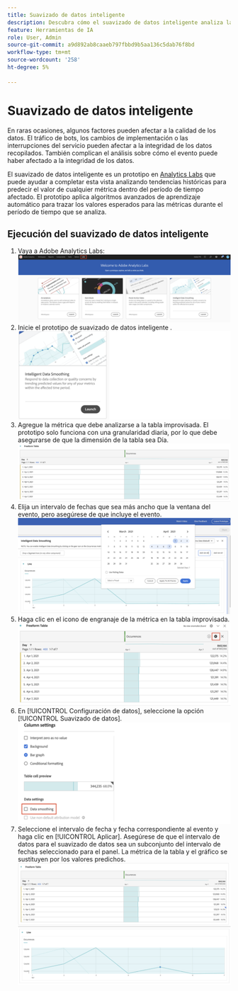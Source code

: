 ```yaml
---
title: Suavizado de datos inteligente
description: Descubra cómo el suavizado de datos inteligente analiza las tendencias históricas para predecir el valor de cualquier métrica dentro de un período de tiempo afectado.
feature: Herramientas de IA
role: User, Admin
source-git-commit: a9d892ab8caaeb797fbbd9b5aa136c5dab76f8bd
workflow-type: tm+mt
source-wordcount: '258'
ht-degree: 5%

---
```


# Suavizado de datos inteligente

En raras ocasiones, algunos factores pueden afectar a la calidad de los datos. El tráfico de bots, los cambios de implementación o las interrupciones del servicio pueden afectar a la integridad de los datos recopilados. También complican el análisis sobre cómo el evento puede haber afectado a la integridad de los datos.

El suavizado de datos inteligente es un prototipo en [Analytics Labs](/help/analyze/labs.md) que puede ayudar a completar esta vista analizando tendencias históricas para predecir el valor de cualquier métrica dentro del período de tiempo afectado. El prototipo aplica algoritmos avanzados de aprendizaje automático para trazar los valores esperados para las métricas durante el período de tiempo que se analiza.

## Ejecución del suavizado de datos inteligente

1. Vaya a Adobe Analytics Labs:
   ![Labs](assets/labs.png)
1. Inicie el prototipo de suavizado de datos inteligente .
   ![Iniciar prototipo](assets/intelligent-ds.png)
1. Agregue la métrica que debe analizarse a la tabla improvisada. El prototipo solo funciona con una granularidad diaria, por lo que debe asegurarse de que la dimensión de la tabla sea Día.
   ![Añadir métrica](assets/add-metric.png)
1. Elija un intervalo de fechas que sea más ancho que la ventana del evento, pero asegúrese de que incluye el evento.
   ![Intervalo de fechas](assets/date-range.png)
1. Haga clic en el icono de engranaje de la métrica en la tabla improvisada.
   ![Icono de engranaje](assets/gear-icon.png)
1. En [!UICONTROL Configuración de datos], seleccione la opción [!UICONTROL Suavizado de datos].
   ![Suavizado de datos](assets/column-setting.png)
1. Seleccione el intervalo de fecha y fecha correspondiente al evento y haga clic en [!UICONTROL Aplicar].
Asegúrese de que el intervalo de datos para el suavizado de datos sea un subconjunto del intervalo de fechas seleccionado para el panel. La métrica de la tabla y el gráfico se sustituyen por los valores predichos.
   ![Valores predichos](assets/predictive-values.png)
